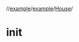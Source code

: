 //[example](../../index.md)/[example](../index.md)/[House](index.md)/[<init>](-init-.md)



# init  

